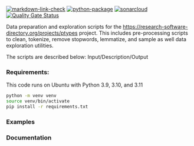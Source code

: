 <!---[![cffconvert](https://github.com/nlesc/python-template/actions/workflows/cffconvert.yml/badge.svg)](https://github.com/nlesc/python-template/actions/workflows/cffconvert.yml) 
-->
[![markdown-link-check](https://github.com/ptypes-nlesc/data-profiling/actions/workflows/markdown-link-check.yaml/badge.svg)](https://github.com/ptypes-nlesc/data-profiling/actions/workflows/markdown-link-check.yaml) 
[![python-package](https://github.com/ptypes-nlesc/data-profiling/actions/workflows/python-package.yml/badge.svg)](https://github.com/ptypes-nlesc/data-profiling/actions/workflows/python-package.yml)
[![sonarcloud](https://github.com/ptypes-nlesc/data-profiling/actions/workflows/sonarcloud.yml/badge.svg)](https://github.com/ptypes-nlesc/data-profiling/actions/workflows/sonarcloud.yml)
[![Quality Gate Status](https://sonarcloud.io/api/project_badges/measure?project=ptypes-nlesc_data-profiling&metric=alert_status)](https://sonarcloud.io/summary/new_code?id=ptypes-nlesc_data-profiling)

Data preparation and exploration scripts for the https://research-software-directory.org/projects/ptypes project. 
This includes pre-processing scripts to clean, tokenize, remove stopwords, lemmatize, and sample  as well data exploration utilities.

The scripts are described below:
Input/Description/Output

### Requirements:
This code runs on Ubuntu with Python 3.9, 3.10, and 3.11

```bash
python -m venv venv
source venv/bin/activate
pip install -r requirements.txt
```
### Examples

### Documentation



